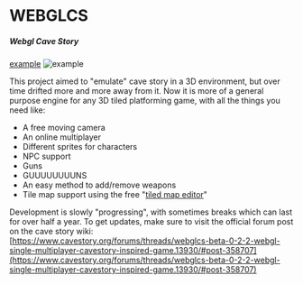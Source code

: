 # WEBGLCS
##### Webgl Cave Story

[example](https://imgur.com/Yjr58ue)
![example](http://andwhyisit.bugsiteguardian.com/cstsf/archive1/p358227-5-ac0zjxj.png)

This project aimed to "emulate" cave story in a 3D environment, but over time drifted more and more away from it.
Now it is more of a general purpose engine for any 3D tiled platforming game, with all the things you need like:

* A free moving camera
* An online multiplayer
* Different sprites for characters
* NPC support
* Guns
* GUUUUUUUUNS
* An easy method to add/remove weapons
* Tile map support using the free "[tiled map editor](http://www.mapeditor.org/)"

Development is slowly "progressing", with sometimes breaks which can last for over half a year.
To get updates, make sure to visit the official forum post on the cave story wiki:
[https://www.cavestory.org/forums/threads/webglcs-beta-0-2-2-webgl-single-multiplayer-cavestory-inspired-game.13930/#post-358707](https://www.cavestory.org/forums/threads/webglcs-beta-0-2-2-webgl-single-multiplayer-cavestory-inspired-game.13930/#post-358707)
